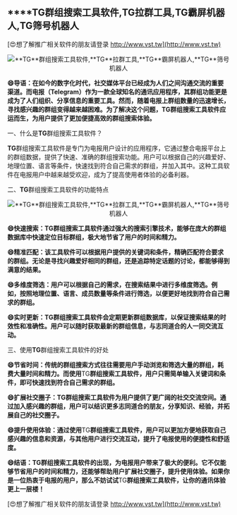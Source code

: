 ## ****TG**群组搜索工具软件,**TG**拉群工具,**TG**霸屏机器人,**TG**筛号机器人**

[😍想了解推广相关软件的朋友请登录 http://www.vst.tw](http://www.vst.tw)

 <center><img src="https://vst.tw/MP4/tuiguang/png/6.png" alt="**TG**群组搜索工具软件,**TG**拉群工具,**TG**霸屏机器人,**TG**筛号机器人"></center>

**😄导语：在如今的数字化时代，社交媒体平台已经成为人们之间沟通交流的重要渠道。而电报（Telegram）作为一款全球知名的通讯应用程序，其群组功能更是成为了人们组织、分享信息的重要工具。然而，随着电报上群组数量的迅速增长，寻找感兴趣的群组变得越来越困难。为了解决这个问题，**TG**群组搜索工具软件应运而生，为用户提供了更加便捷高效的群组搜索体验。**

一、什么是**TG**群组搜索工具软件？

**TG**群组搜索工具软件是专门为电报用户设计的应用程序，它通过整合电报平台上的群组数据，提供了快速、准确的群组搜索功能。用户可以根据自己的兴趣爱好、地理位置、语言等条件，快速找到符合自己需求的群组，并加入其中。这种工具软件在电报用户中越来越受欢迎，成为了提高使用者体验的必备利器。

二、**TG**群组搜索工具软件的功能特点

 <center><img src="https://vst.tw/MP4/tuiguang/png/2.png" alt="**TG**群组搜索工具软件,**TG**拉群工具,**TG**霸屏机器人,**TG**筛号机器人"></center>

**😄快速搜索：**TG**群组搜索工具软件通过强大的搜索引擎技术，能够在庞大的群组数据库中快速定位目标群组，极大地节省了用户的时间和精力。**

**😄精准匹配：该工具软件可以根据用户提供的关键词和条件，精确匹配符合要求的群组。无论是寻找兴趣爱好相同的群组，还是追踪特定话题的讨论，都能够得到满意的结果。**

**😄多维度筛选：用户可以根据自己的需求，在搜索结果中进行多维度筛选。例如，按照地理位置、语言、成员数量等条件进行筛选，以便更好地找到符合自己需求的群组。**

**😄实时更新：**TG**群组搜索工具软件会定期更新群组数据库，以保证搜索结果的时效性和准确性。用户可以随时获取最新的群组信息，与志同道合的人一同交流互动。**

三、使用**TG**群组搜索工具软件的好处

**😄节省时间：传统的群组搜索方式往往需要用户手动浏览和筛选大量的群组，耗费大量时间和精力。而使用**TG**群组搜索工具软件，用户只需简单输入关键词和条件，即可快速找到符合自己需求的群组。**

**😄扩展社交圈子：**TG**群组搜索工具软件为用户提供了更广阔的社交交流空间。通过加入感兴趣的群组，用户可以结识更多志同道合的朋友，分享知识、经验，并拓展自己的社交圈子。**

**😄提升使用体验：通过使用**TG**群组搜索工具软件，用户可以更加方便地获取自己感兴趣的信息和资源，与其他用户进行交流互动，提升了电报使用的便捷性和舒适度。**

**😄结语：**TG**群组搜索工具软件的出现，为电报用户带来了极大的便利。它不仅能够节省用户的时间和精力，还能够帮助用户扩展社交圈子，提升使用体验。如果你是一位热衷于电报的用户，那么不妨试试**TG**群组搜索工具软件，让你的通讯体验更上一层楼！**

[😍想了解推广相关软件的朋友请登录 http://www.vst.tw](http://www.vst.tw)



